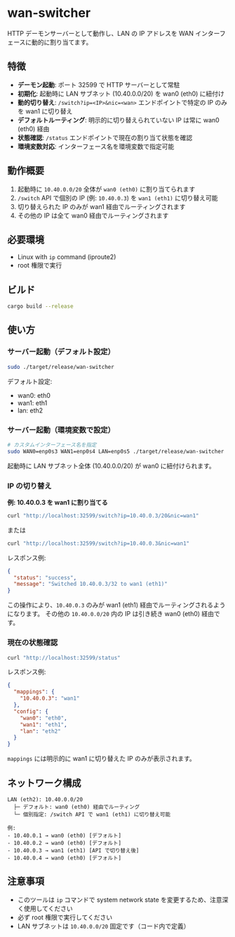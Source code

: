 # wan-switcher

HTTP デーモンサーバーとして動作し、LAN の IP アドレスを WAN インターフェースに動的に割り当てます。

## 特徴

- **デーモン起動**: ポート 32599 で HTTP サーバーとして常駐
- **初期化**: 起動時に LAN サブネット (10.40.0.0/20) を wan0 (eth0) に紐付け
- **動的切り替え**: `/switch?ip=<IP>&nic=<wan>` エンドポイントで特定の IP のみを wan1 に切り替え
- **デフォルトルーティング**: 明示的に切り替えられていない IP は常に wan0 (eth0) 経由
- **状態確認**: `/status` エンドポイントで現在の割り当て状態を確認
- **環境変数対応**: インターフェース名を環境変数で指定可能

## 動作概要

1. 起動時に `10.40.0.0/20` 全体が `wan0 (eth0)` に割り当てられます
2. `/switch` API で個別の IP (例: `10.40.0.3`) を `wan1 (eth1)` に切り替え可能
3. 切り替えられた IP のみが wan1 経由でルーティングされます
4. その他の IP は全て wan0 経由でルーティングされます

## 必要環境

- Linux with `ip` command (iproute2)
- root 権限で実行

## ビルド

```sh
cargo build --release
```

## 使い方

### サーバー起動（デフォルト設定）

```sh
sudo ./target/release/wan-switcher
```

デフォルト設定:

- wan0: eth0
- wan1: eth1
- lan: eth2

### サーバー起動（環境変数で設定）

```sh
# カスタムインターフェース名を指定
sudo WAN0=enp0s3 WAN1=enp0s4 LAN=enp0s5 ./target/release/wan-switcher
```

起動時に LAN サブネット全体 (10.40.0.0/20) が wan0 に紐付けられます。

### IP の切り替え

**例: 10.40.0.3 を wan1 に割り当てる**

```sh
curl "http://localhost:32599/switch?ip=10.40.0.3/20&nic=wan1"
```

または

```sh
curl "http://localhost:32599/switch?ip=10.40.0.3&nic=wan1"
```

レスポンス例:

```json
{
  "status": "success",
  "message": "Switched 10.40.0.3/32 to wan1 (eth1)"
}
```

この操作により、`10.40.0.3` のみが wan1 (eth1) 経由でルーティングされるようになります。
その他の `10.40.0.0/20` 内の IP は引き続き wan0 (eth0) 経由です。

### 現在の状態確認

```sh
curl "http://localhost:32599/status"
```

レスポンス例:

```json
{
  "mappings": {
    "10.40.0.3": "wan1"
  },
  "config": {
    "wan0": "eth0",
    "wan1": "eth1",
    "lan": "eth2"
  }
}
```

`mappings` には明示的に wan1 に切り替えた IP のみが表示されます。

## ネットワーク構成

```
LAN (eth2): 10.40.0.0/20
  ├─ デフォルト: wan0 (eth0) 経由でルーティング
  └─ 個別指定: /switch API で wan1 (eth1) に切り替え可能

例:
- 10.40.0.1 → wan0 (eth0) [デフォルト]
- 10.40.0.2 → wan0 (eth0) [デフォルト]
- 10.40.0.3 → wan1 (eth1) [API で切り替え後]
- 10.40.0.4 → wan0 (eth0) [デフォルト]
```

## 注意事項

- このツールは `ip` コマンドで system network state を変更するため、注意深く使用してください
- 必ず root 権限で実行してください
- LAN サブネットは `10.40.0.0/20` 固定です（コード内で定義）
